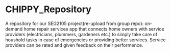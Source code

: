 # CHIPPY_Repository
A repository for our SEG2105 project(re-upload from group repo): on-demand home repair services app that connects home owners with service providers (electricians, plummers, gardeners etc.) to simply take care of houshold tasks in case of emergencies or providing better services. Service providers can be rated and given feedback on their performence.
